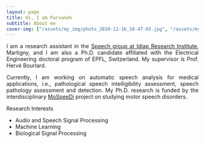```yaml
---
layout: page
title: Hi, I am Parvaneh
subtitle: About me
cover-img: ["/assets/my_img/photo_2020-12-16_18-47-03.jpg", "/assets/my_img/photo_2020-12-16_18-48-47.jpg"]
---
```


<p align="justify">
I am a research assistant in the <a href="https://www.idiap.ch/en/scientific-research/speech-and-audio-processing">Speech group at Idiap Research Institute</a>, Martigny, and I am also a Ph.D. candidate affiliated with the Electrical Engineering doctoral program of EPFL, Switzerland. My supervisor is Prof. Hervé Bourlard.
</p>

<p align="justify">
Currently, I am working on automatic speech analysis for medical applications, i.e., pathological speech intelligibility assessment, speech pathology assessment and detection. My Ph.D. research is funded by the interdisciplinary <a href="https://www.unige.ch/fapse/mospeedi/">MoSpeeDi</a> project on studying motor speech disorders.
</p>

Research Interests
- Audio and Speech Signal Processing
- Machine Learning
- Biological Signal Processing

